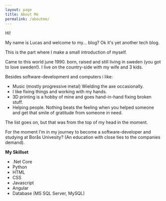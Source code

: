```yaml
---
layout: page
title: About Me
permalink: /aboutme/
---
```


Hi! 

My name is Lucas and welcome to my... blog? Ok it's yet another tech blog.

This is the part where I make a small introduction of myself.

Came to this world june 1990. born, raised and still living in sweden (you got to love sweden!). I live on the country-side with my wife and 3 kids.

Besides software-development and computers i like:

* Music (mostly progressive metal) Wielding the axe occasionally.
* I like fixing things and working with my hands.
* 3D printing is a hobby of mine and goes hand-in-hand fixing broken stuff.
* Helping people. Nothing beats the feeling when you helped someone and get that smile of gratitude from someone in need.

The list goes on, but that was from the top of my head in the moment.

For the moment I'm in my journey to become a software-developer and studying at Borås Univesity? (An education with close ties to the companies demand). 

**My Skillset**
* .Net Core
* Python
* HTML
* CSS
* Javascript
* Angular
* Database (MS SQL Server, MySQL)

